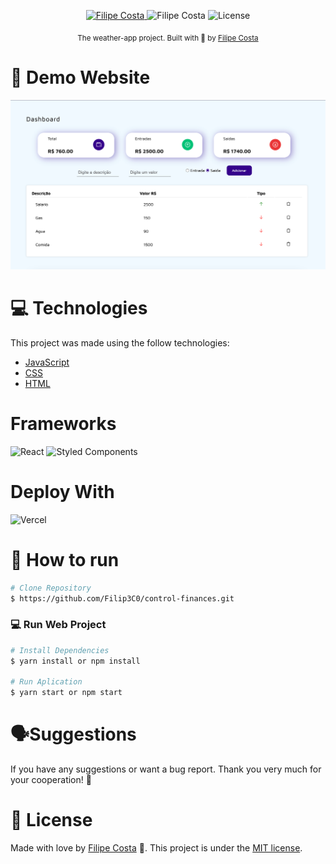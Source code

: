 <p align="center">	
   <a href="https://www.linkedin.com/in/filipe-costa-nascimento/">
      <img alt="Filipe Costa" src="https://img.shields.io/badge/-Filip3C0-000?style=flat&logo=Linkedin&logoColor=white" />
   </a>

  <a aria-label="">
   <img alt="Filipe Costa" src="https://img.shields.io/badge/-Filip3C0-000?style=flat&logo=github&logoColor=white" />
  </a>
  
  <img alt="License" src="https://img.shields.io/badge/license-MIT-000">
  
</p>


<div align="center">
  <sub>The weather-app
 project. Built with 💜  by
    <a href="https://github.com/Filip3C0">Filipe Costa</a>
  </sub>
</div>








# :eyes: Demo Website
 <img src="https://github.com/Filip3C0/control-finances/blob/master/src/assets/site-image.png">

# :computer: Technologies
This project was made using the follow technologies:
 
* <a href="https://www.javascript.com/"> JavaScript  </a> 
* <a href="https://developer.mozilla.org/pt-BR/docs/Web/CSS"> CSS  </a> 
* <a href="https://html.com/">  HTML </a> 

    
# Frameworks 
![React](https://img.shields.io/badge/react-%2320232a.svg?style=for-the-badge&logo=react&logoColor=%2361DAFB)
![Styled Components](https://img.shields.io/badge/styled--components-DB7093?style=for-the-badge&logo=styled-components&logoColor=white)

# Deploy With 

![Vercel](https://img.shields.io/badge/vercel-%23000000.svg?style=for-the-badge&logo=vercel&logoColor=white)

# :construction_worker: How to run
```bash
# Clone Repository
$ https://github.com/Filip3C0/control-finances.git
```

### 💻 Run Web Project

```bash
# Install Dependencies
$ yarn install or npm install

# Run Aplication
$ yarn start or npm start 
```


#  🗣Suggestions 
If you have any suggestions or want a bug report. Thank you very much for your cooperation! 🤝

# :closed_book: License



Made with love by [Filipe Costa](https://github.com/Filip3C0) 🚀.
This project is under the [MIT license](./LICENSE).
